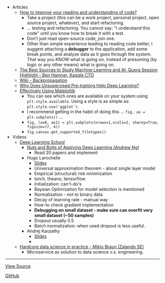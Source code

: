 - Articles
  - [How to improve your reading and understanding of code?](http://stackoverflow.com/questions/1307790/how-to-improve-your-reading-and-understanding-of-code)
    - Take a project (this can be a work project, personal project, open source project, whatever), and start refactoring.
    - ... testing and refactoring. You cannot say: "I understand this code" until you know how to break it with a test.
    - Don't just read open-source code, join one.
    - Other than simple experience leading to reading code better, I suggest attaching a **debugger** to the application, add some break points, and analyze data as it goes through the system. That way you KNOW what is going on, instead of presuming (by logic or any other means) what is going on.
  - [The Best Sources to Study Machine Learning and AI: Quora Session Highlight - Ben Hamner, Kaggle CTO](http://blog.kaggle.com/2017/04/17/the-best-sources-to-study-machine-learning-and-ai-with-ben-hamner-kaggle-cto/)
  - [Wiki - Backpropagation](https://en.wikipedia.org/wiki/Backpropagation)
  - [Why Does Unsupervised Pre-training Help Deep Learning?](http://www.jmlr.org/papers/volume11/erhan10a/erhan10a.pdf)
  - [Effectively Using Matplotlib](http://pbpython.com/effective-matplotlib.html)
    - You can see which ones are available on your system using `plt.style.available`. Using a style is as simple as: `plt.style.use('ggplot')`.
    - I recommend getting in the habit of doing this ... `fig, ax = plt.subplots()` ...
    - `fig, (ax0, ax1) = plt.subplots(nrows=1,ncols=2, sharey=True, figsize=(7, 4))`
    - `fig.canvas.get_supported_filetypes()`
- Videos
  - [Deep Learning School](https://www.bayareadlschool.org/)
    - [Nuts and Bolts of Applying Deep Learning (Andrew Ng)](https://www.youtube.com/watch?v=F1ka6a13S9I)
      - Read 20 papers and implement
    - Hugo Larochelle
      - [Slides](https://dl.dropboxusercontent.com/u/19557502/hugo_dlss.pdf)
      - Universal approximation theorem - about single layer model
      - Empirical (structural) risk minimization
      - torch, theano, tensorflow
      - Initialization: can't-do's
      - Baysian Optimization for model selection is mentioned
      - Normalization - not to binary data
      - Decay of learning rate - manual way
      - How-to check gradient implementation
      - **Debugging on small dataset - make sure can overfit very small dataset (~50 samples)**
      - Dropout usually 0.5
      - Batch normalization: when used dropout is less useful.
    - Andrej Karpathy
      - [Slides](https://docs.google.com/presentation/d/1Q1CmVVnjVJM_9CDk3B8Y6MWCavZOtiKmOLQ0XB7s9Vg/edit?usp=sharing)
      - 
   - [Hardcore data science in practice - Mikio Braun (Zalando SE) ](https://www.safaribooksonline.com/library/view/strata-hadoop/9781491944639/video249083.html)
      - Microservice as solution to data science v.s. engineering.

-----

[View Source](https://github.com/yang-zhang/yang-zhang.github.io)

[GitHub](https://github.com/yang-zhang)
